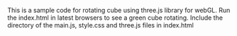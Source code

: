 This is a sample code for rotating cube using three.js library for webGL.
Run the index.html in latest browsers to see a green cube rotating.
Include the directory of the main.js, style.css and three.js files in index.html


